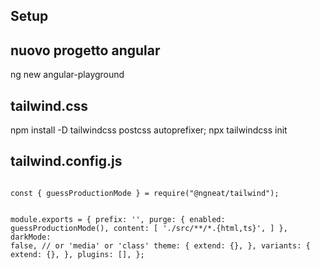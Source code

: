 ## Setup
## nuovo progetto angular
ng new angular-playground
## tailwind.css
npm install -D tailwindcss postcss autoprefixer;
npx tailwindcss init
## tailwind.config.js
<code>
const { guessProductionMode } = require("@ngneat/tailwind");

module.exports = {
    prefix: '',
    purge: {
      enabled: guessProductionMode(),
      content: [
        './src/**/*.{html,ts}',
      ]
    },
    darkMode: false, // or 'media' or 'class'
    theme: {
      extend: {},
    },
    variants: {
      extend: {},
    },
    plugins: [],
};
</code>

